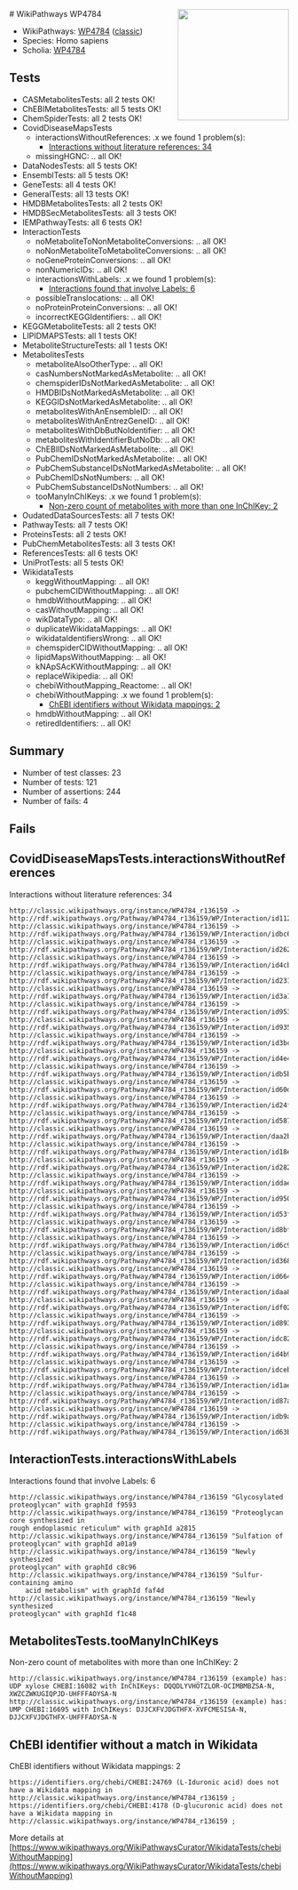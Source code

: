 <img style="float: right; width: 200px" src="https://cms-assets.nporadio.nl/npo3fm/NPO-Serious-Request-Logo-Groen-Ik-Steun-RGB.png" />
# WikiPathways WP4784

* WikiPathways: [WP4784](https://wikipathways.org/pathways/WP4784) ([classic](https://classic.wikipathways.org/instance/WP4784))
* Species: Homo sapiens
* Scholia: [WP4784](https://scholia.toolforge.org/wikipathways/WP4784)
## Tests
* CASMetabolitesTests: all 2 tests OK!
* ChEBIMetabolitesTests: all 5 tests OK!
* ChemSpiderTests: all 2 tests OK!
* CovidDiseaseMapsTests
    * interactionsWithoutReferences: .x we found 1 problem(s):
        * [Interactions without literature references: 34](#9701cd23)
    * missingHGNC: .. all OK!
* DataNodesTests: all 5 tests OK!
* EnsemblTests: all 5 tests OK!
* GeneTests: all 4 tests OK!
* GeneralTests: all 13 tests OK!
* HMDBMetabolitesTests: all 2 tests OK!
* HMDBSecMetabolitesTests: all 3 tests OK!
* IEMPathwayTests: all 6 tests OK!
* InteractionTests
    * noMetaboliteToNonMetaboliteConversions: .. all OK!
    * noNonMetaboliteToMetaboliteConversions: .. all OK!
    * noGeneProteinConversions: .. all OK!
    * nonNumericIDs: .. all OK!
    * interactionsWithLabels: .x we found 1 problem(s):
        * [Interactions found that involve Labels: 6](#630d267d)
    * possibleTranslocations: .. all OK!
    * noProteinProteinConversions: .. all OK!
    * incorrectKEGGIdentifiers: .. all OK!
* KEGGMetaboliteTests: all 2 tests OK!
* LIPIDMAPSTests: all 1 tests OK!
* MetaboliteStructureTests: all 1 tests OK!
* MetabolitesTests
    * metaboliteAlsoOtherType: .. all OK!
    * casNumbersNotMarkedAsMetabolite: .. all OK!
    * chemspiderIDsNotMarkedAsMetabolite: .. all OK!
    * HMDBIDsNotMarkedAsMetabolite: .. all OK!
    * KEGGIDsNotMarkedAsMetabolite: .. all OK!
    * metabolitesWithAnEnsembleID: .. all OK!
    * metabolitesWithAnEntrezGeneID: .. all OK!
    * metabolitesWithDbButNoIdentifier: .. all OK!
    * metabolitesWithIdentifierButNoDb: .. all OK!
    * ChEBIIDsNotMarkedAsMetabolite: .. all OK!
    * PubChemIDsNotMarkedAsMetabolite: .. all OK!
    * PubChemSubstanceIDsNotMarkedAsMetabolite: .. all OK!
    * PubChemIDsNotNumbers: .. all OK!
    * PubChemSubstanceIDsNotNumbers: .. all OK!
    * tooManyInChIKeys: .x we found 1 problem(s):
        * [Non-zero count of metabolites with more than one InChIKey: 2](#a4e4037f)
* OudatedDataSourcesTests: all 7 tests OK!
* PathwayTests: all 7 tests OK!
* ProteinsTests: all 2 tests OK!
* PubChemMetabolitesTests: all 3 tests OK!
* ReferencesTests: all 6 tests OK!
* UniProtTests: all 5 tests OK!
* WikidataTests
    * keggWithoutMapping: .. all OK!
    * pubchemCIDWithoutMapping: .. all OK!
    * hmdbWithoutMapping: .. all OK!
    * casWithoutMapping: .. all OK!
    * wikDataTypo: .. all OK!
    * duplicateWikidataMappings: .. all OK!
    * wikidataIdentifiersWrong: .. all OK!
    * chemspiderCIDWithoutMapping: .. all OK!
    * lipidMapsWithoutMapping: .. all OK!
    * kNApSAcKWithoutMapping: .. all OK!
    * replaceWikipedia: .. all OK!
    * chebiWithoutMapping_Reactome: .. all OK!
    * chebiWithoutMapping: .x we found 1 problem(s):
        * [ChEBI identifiers without Wikidata mappings: 2](#a8d554ce)
    * hmdbWithoutMapping: .. all OK!
    * retiredIdentifiers: .. all OK!


## Summary

* Number of test classes: 23
* Number of tests: 121
* Number of assertions: 244
* Number of fails: 4

## Fails

<a name="9701cd23" />

## CovidDiseaseMapsTests.interactionsWithoutReferences

Interactions without literature references: 34
```
http://classic.wikipathways.org/instance/WP4784_r136159 -> http://rdf.wikipathways.org/Pathway/WP4784_r136159/WP/Interaction/id1126db9c
http://classic.wikipathways.org/instance/WP4784_r136159 -> http://rdf.wikipathways.org/Pathway/WP4784_r136159/WP/Interaction/idbc60baf4
http://classic.wikipathways.org/instance/WP4784_r136159 -> http://rdf.wikipathways.org/Pathway/WP4784_r136159/WP/Interaction/id262c22a9
http://classic.wikipathways.org/instance/WP4784_r136159 -> http://rdf.wikipathways.org/Pathway/WP4784_r136159/WP/Interaction/id4cb20e14
http://classic.wikipathways.org/instance/WP4784_r136159 -> http://rdf.wikipathways.org/Pathway/WP4784_r136159/WP/Interaction/id231f3742
http://classic.wikipathways.org/instance/WP4784_r136159 -> http://rdf.wikipathways.org/Pathway/WP4784_r136159/WP/Interaction/id3a160615
http://classic.wikipathways.org/instance/WP4784_r136159 -> http://rdf.wikipathways.org/Pathway/WP4784_r136159/WP/Interaction/id953cd359
http://classic.wikipathways.org/instance/WP4784_r136159 -> http://rdf.wikipathways.org/Pathway/WP4784_r136159/WP/Interaction/id9352d435
http://classic.wikipathways.org/instance/WP4784_r136159 -> http://rdf.wikipathways.org/Pathway/WP4784_r136159/WP/Interaction/id3bc4867b
http://classic.wikipathways.org/instance/WP4784_r136159 -> http://rdf.wikipathways.org/Pathway/WP4784_r136159/WP/Interaction/id4e4293dd
http://classic.wikipathways.org/instance/WP4784_r136159 -> http://rdf.wikipathways.org/Pathway/WP4784_r136159/WP/Interaction/idb5b28b50
http://classic.wikipathways.org/instance/WP4784_r136159 -> http://rdf.wikipathways.org/Pathway/WP4784_r136159/WP/Interaction/id60daebd3
http://classic.wikipathways.org/instance/WP4784_r136159 -> http://rdf.wikipathways.org/Pathway/WP4784_r136159/WP/Interaction/id24f327d
http://classic.wikipathways.org/instance/WP4784_r136159 -> http://rdf.wikipathways.org/Pathway/WP4784_r136159/WP/Interaction/id5877efd3
http://classic.wikipathways.org/instance/WP4784_r136159 -> http://rdf.wikipathways.org/Pathway/WP4784_r136159/WP/Interaction/daa2b
http://classic.wikipathways.org/instance/WP4784_r136159 -> http://rdf.wikipathways.org/Pathway/WP4784_r136159/WP/Interaction/id18e10d3f
http://classic.wikipathways.org/instance/WP4784_r136159 -> http://rdf.wikipathways.org/Pathway/WP4784_r136159/WP/Interaction/id282d297
http://classic.wikipathways.org/instance/WP4784_r136159 -> http://rdf.wikipathways.org/Pathway/WP4784_r136159/WP/Interaction/iddae07d44
http://classic.wikipathways.org/instance/WP4784_r136159 -> http://rdf.wikipathways.org/Pathway/WP4784_r136159/WP/Interaction/id950944a
http://classic.wikipathways.org/instance/WP4784_r136159 -> http://rdf.wikipathways.org/Pathway/WP4784_r136159/WP/Interaction/id53fa5c89
http://classic.wikipathways.org/instance/WP4784_r136159 -> http://rdf.wikipathways.org/Pathway/WP4784_r136159/WP/Interaction/id8bf24cc5
http://classic.wikipathways.org/instance/WP4784_r136159 -> http://rdf.wikipathways.org/Pathway/WP4784_r136159/WP/Interaction/id6c986edf
http://classic.wikipathways.org/instance/WP4784_r136159 -> http://rdf.wikipathways.org/Pathway/WP4784_r136159/WP/Interaction/id368221f1
http://classic.wikipathways.org/instance/WP4784_r136159 -> http://rdf.wikipathways.org/Pathway/WP4784_r136159/WP/Interaction/id6641570c
http://classic.wikipathways.org/instance/WP4784_r136159 -> http://rdf.wikipathways.org/Pathway/WP4784_r136159/WP/Interaction/idaa870ae9
http://classic.wikipathways.org/instance/WP4784_r136159 -> http://rdf.wikipathways.org/Pathway/WP4784_r136159/WP/Interaction/idf02814e8
http://classic.wikipathways.org/instance/WP4784_r136159 -> http://rdf.wikipathways.org/Pathway/WP4784_r136159/WP/Interaction/id893d736b
http://classic.wikipathways.org/instance/WP4784_r136159 -> http://rdf.wikipathways.org/Pathway/WP4784_r136159/WP/Interaction/idc8295a55
http://classic.wikipathways.org/instance/WP4784_r136159 -> http://rdf.wikipathways.org/Pathway/WP4784_r136159/WP/Interaction/id4b994c8c
http://classic.wikipathways.org/instance/WP4784_r136159 -> http://rdf.wikipathways.org/Pathway/WP4784_r136159/WP/Interaction/idceb8f07f
http://classic.wikipathways.org/instance/WP4784_r136159 -> http://rdf.wikipathways.org/Pathway/WP4784_r136159/WP/Interaction/id1ae2c86c
http://classic.wikipathways.org/instance/WP4784_r136159 -> http://rdf.wikipathways.org/Pathway/WP4784_r136159/WP/Interaction/id87a84cd1
http://classic.wikipathways.org/instance/WP4784_r136159 -> http://rdf.wikipathways.org/Pathway/WP4784_r136159/WP/Interaction/idb9a2a75c
http://classic.wikipathways.org/instance/WP4784_r136159 -> http://rdf.wikipathways.org/Pathway/WP4784_r136159/WP/Interaction/id63b6a533
```

<a name="630d267d" />

## InteractionTests.interactionsWithLabels

Interactions found that involve Labels: 6
```
http://classic.wikipathways.org/instance/WP4784_r136159 "Glycosylated proteoglycan" with graphId f9593
http://classic.wikipathways.org/instance/WP4784_r136159 "Proteoglycan core synthesized in
rough endoplasmic reticulum" with graphId a2815
http://classic.wikipathways.org/instance/WP4784_r136159 "Sulfation of
proteoglycan" with graphId a01a9
http://classic.wikipathways.org/instance/WP4784_r136159 "Newly synthesized
proteoglycan" with graphId c8c96
http://classic.wikipathways.org/instance/WP4784_r136159 "Sulfur-containing amino
    acid metabolism" with graphId faf4d
http://classic.wikipathways.org/instance/WP4784_r136159 "Newly synthesized
proteoglycan" with graphId f1c48
```

<a name="a4e4037f" />

## MetabolitesTests.tooManyInChIKeys

Non-zero count of metabolites with more than one InChIKey: 2
```
http://classic.wikipathways.org/instance/WP4784_r136159 (example) has: UDP xylose CHEBI:16082 with InChIKeys: DQQDLYVHOTZLOR-OCIMBMBZSA-N, XWZCZWKUGIQPJD-UHFFFAOYSA-N
http://classic.wikipathways.org/instance/WP4784_r136159 (example) has: UMP CHEBI:16695 with InChIKeys: DJJCXFVJDGTHFX-XVFCMESISA-N, DJJCXFVJDGTHFX-UHFFFAOYSA-N
```

<a name="a8d554ce" />

## ChEBI identifier without a match in Wikidata

ChEBI identifiers without Wikidata mappings: 2
```
https://identifiers.org/chebi/CHEBI:24769 (L-Iduronic acid) does not have a Wikidata mapping in http://classic.wikipathways.org/instance/WP4784_r136159 ; 
https://identifiers.org/chebi/CHEBI:4178 (D-glucuronic acid) does not have a Wikidata mapping in http://classic.wikipathways.org/instance/WP4784_r136159 ; 
```

More details at [https://www.wikipathways.org/WikiPathwaysCurator/WikidataTests/chebiWithoutMapping](https://www.wikipathways.org/WikiPathwaysCurator/WikidataTests/chebiWithoutMapping)

